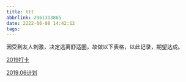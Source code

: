 ```yaml
---
title: ttt
abbrlink: 2961313865
date: 2222-06-08 14:42:12
tags:
---
```


因受到友人刺激，决定逃离舒适圈，故做以下表格，以此记录，期望达成。

[2019打卡](https://shimo.im/sheet/JBZ8slD2aC84NDjs/)  

[2019,06计划](https://shimo.im/sheet/PqRvuBFwabAGyzkL/)  